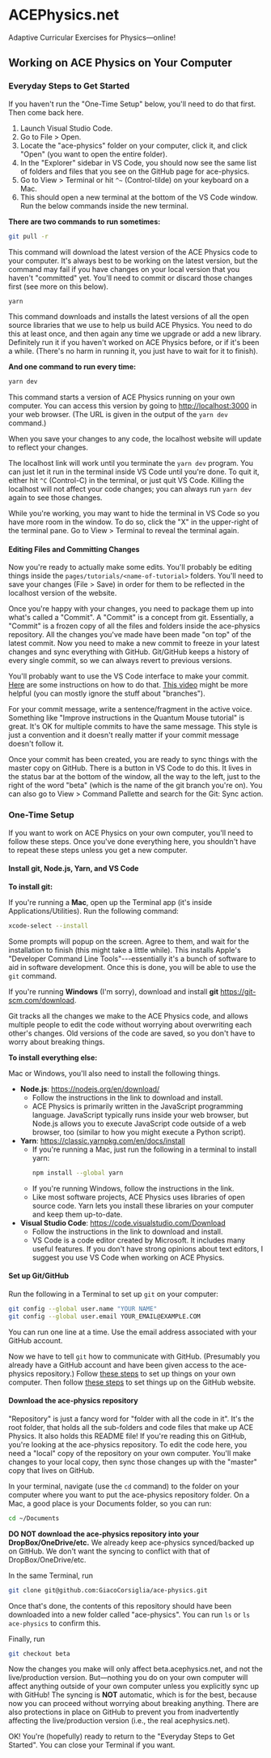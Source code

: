 # ACEPhysics.net

Adaptive Curricular Exercises for Physics—online!

## Working on ACE Physics on Your Computer

### Everyday Steps to Get Started

If you haven't run the "One-Time Setup" below, you'll need to do that first.  Then come back here.

1. Launch Visual Studio Code.
2. Go to File > Open.
3. Locate the "ace-physics" folder on your computer, click it, and click "Open" (you want to open the entire folder).
4. In the "Explorer" sidebar in VS Code, you should now see the same list of folders and files that you see on the GitHub page for ace-physics.
5. Go to View > Terminal or hit `^~` (Control-tilde) on your keyboard on a Mac.
6. This should open a new terminal at the bottom of the VS Code window.  Run the below commands inside the new terminal.

**There are two commands to run sometimes:**

```sh
git pull -r
```

This command will download the latest version of the ACE Physics code to your computer.  It's always best to be working on the latest version, but the command may fail if you have changes on your local version that you haven't "committed" yet.  You'll need to commit or discard those changes first (see more on this below).

```sh
yarn
```

This command downloads and installs the latest versions of all the open source libraries that we use to help us build ACE Physics.  You need to do this at least once, and then again any time we upgrade or add a new library.  Definitely run it if you haven't worked on ACE Physics before, or if it's been a while.  (There's no harm in running it, you just have to wait for it to finish).

**And one command to run every time:**

```sh
yarn dev
```

This command starts a version of ACE Physics running on your own computer.  You can access this version by going to <http://localhost:3000> in your web browser.  (The URL is given in the output of the `yarn dev` command.)

When you save your changes to any code, the localhost website will update to reflect your changes.

The localhost link will work until you terminate the `yarn dev` program.  You can just let it run in the terminal inside VS Code until you're done.  To quit it, either hit `^C` (Control-C) in the terminal, or just quit VS Code.  Killing the localhost will not affect your code changes; you can always run `yarn dev` again to see those changes.

While you're working, you may want to hide the terminal in VS Code so you have more room in the window.  To do so, click the "X" in the upper-right of the terminal pane.  Go to View > Terminal to reveal the terminal again.

#### Editing Files and Committing Changes

Now you're ready to actually make some edits.  You'll probably be editing things inside the `pages/tutorials/<name-of-tutorial>` folders.  You'll need to save your changes (File > Save) in order for them to be reflected in the localhost version of the website.

Once you're happy with your changes, you need to package them up into what's called a "Commit".  A "Commit" is a concept from git.  Essentially, a "Commit" is a frozen copy of all the files and folders inside the ace-physics repository.  All the changes you've made have been made "on top" of the latest commit.  Now you need to make a new commit to freeze in your latest changes and sync everything with GitHub.  Git/GitHub keeps a history of every single commit, so we can always revert to previous versions.

You'll probably want to use the VS Code interface to make your commit.  [Here](https://code.visualstudio.com/docs/editor/versioncontrol#_commit) are some instructions on how to do that.  [This video](https://code.visualstudio.com/docs/introvideos/versioncontrol) might be more helpful (you can mostly ignore the stuff about "branches").

For your commit message, write a sentence/fragment in the active voice.  Something like "Improve instructions in the Quantum Mouse tutorial" is great.  It's OK for multiple commits to have the same message.  This style is just a convention and it doesn't really matter if your commit message doesn't follow it.

Once your commit has been created, you are ready to sync things with the master copy on GitHub.  There is a button in VS Code to do this.  It lives in the status bar at the bottom of the window, all the way to the left, just to the right of the word "beta" (which is the name of the git branch you're on).  You can also go to View > Command Pallette and search for the Git: Sync action.

### One-Time Setup

If you want to work on ACE Physics on your own computer, you'll need to follow these steps.  Once you've done everything here, you shouldn't have to repeat these steps unless you get a new computer.

#### Install git, Node.js, Yarn, and VS Code

**To install git:**

If you're running a **Mac**, open up the Terminal app (it's inside Applications/Utilities).  Run the following command:

```sh
xcode-select --install
```

Some prompts will popup on the screen.  Agree to them, and wait for the installation to finish (this might take a little while).  This installs Apple's "Developer Command Line Tools"---essentially it's a bunch of software to aid in software development.  Once this is done, you will be able to use the `git` command.

If you're running **Windows** (I'm sorry), download and install **git** https://git-scm.com/download.

Git tracks all the changes we make to the ACE Physics code, and allows multiple people to edit the code without worrying about overwriting each other's changes.  Old versions of the code are saved, so you don't have to worry about breaking things.

**To install everything else:**

Mac or Windows, you'll also need to install the following things.

- **Node.js**: https://nodejs.org/en/download/
  - Follow the instructions in the link to download and install.
  - ACE Physics is primarily written in the JavaScript programming language.  JavaScript typically runs inside your web browser, but Node.js allows you to execute JavaScript code outside of a web browser, too (similar to how you might execute a Python script).
- **Yarn**: https://classic.yarnpkg.com/en/docs/install
  - If you're running a Mac, just run the following in a terminal to install yarn:
    ```sh
    npm install --global yarn
    ```
  - If you're running Windows, follow the instructions in the link.
  - Like most software projects, ACE Physics uses libraries of open source code.  Yarn lets you install these libraries on your computer and keep them up-to-date.
- **Visual Studio Code**: https://code.visualstudio.com/Download
  - Follow the instructions in the link to download and install.
  - VS Code is a code editor created by Microsoft.  It includes many useful features.  If you don't have strong opinions about text editors, I suggest you use VS Code when working on ACE Physics.

#### Set up Git/GitHub

Run the following in a Terminal to set up `git` on your computer:
```sh
git config --global user.name "YOUR NAME"
git config --global user.email YOUR_EMAIL@EXAMPLE.COM
```
You can run one line at a time.  Use the email address associated with your GitHub account.

Now we have to tell `git` how to communicate with GitHub.  (Presumably you already have a GitHub account and have been given access to the ace-physics repository.)  Follow [these steps](https://docs.github.com/en/github/authenticating-to-github/generating-a-new-ssh-key-and-adding-it-to-the-ssh-agent) to set up things on your own computer.  Then follow [these steps](https://docs.github.com/en/github/authenticating-to-github/adding-a-new-ssh-key-to-your-github-account) to set things up on the GitHub website.

#### Download the ace-physics repository

"Repository" is just a fancy word for "folder with all the code in it".  It's the root folder, that holds all the sub-folders and code files that make up ACE Physics.  It also holds this README file!  If you're reading this on GitHub, you're looking at the ace-physics repository.  To edit the code here, you need a "local" copy of the repository on your own computer.  You'll make changes to your local copy, then sync those changes up with the "master" copy that lives on GitHub.

In your terminal, navigate (use the `cd` command) to the folder on your computer where you want to put the ace-physics repository folder.  On a Mac, a good place is your Documents folder, so you can run:

```sh
cd ~/Documents
```

**DO NOT download the ace-physics repository into your DropBox/OneDrive/etc.**  We already keep ace-physics synced/backed up on GitHub.  We don't want the syncing to conflict with that of DropBox/OneDrive/etc.

In the same Terminal, run

```sh
git clone git@github.com:GiacoCorsiglia/ace-physics.git
```

Once that's done, the contents of this repository should have been downloaded into a new folder called "ace-physics".  You can run `ls` or `ls ace-physics` to confirm this.

Finally, run

```sh
git checkout beta
```

Now the changes you make will only affect beta.acephysics.net, and not the live/production version.  But—nothing you do on your own computer will affect anything outside of your own computer unless you explicitly sync up with GitHub!  The syncing is **NOT** automatic, which is for the best, because now you can proceed without worrying about breaking anything.  There are also protections in place on GitHub to prevent you from inadvertently affecting the live/production version (i.e., the real acephysics.net).

OK!  You're (hopefully) ready to return to the "Everyday Steps to Get Started".  You can close your Terminal if you want.
